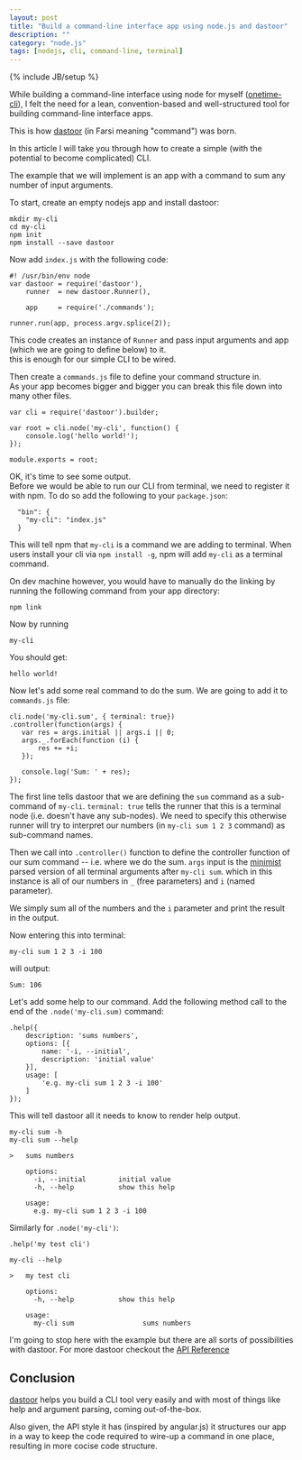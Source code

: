 ```yaml
---
layout: post
title: "Build a command-line interface app using node.js and dastoor"
description: ""
category: "node.js"
tags: [nodejs, cli, command-line, terminal]
---
```

{% include JB/setup %}

While building a command-line interface using node for myself ([onetime-cli](https://github.com/mvalipour/onetime-cli)),
I felt the need for a lean, convention-based and well-structured tool for building command-line interface apps.

This is how [dastoor](https://github.com/mvalipour/dastoor) (in Farsi  meaning "command") was born.

In this article I will take you through how to create a simple (with the potential to become complicated) CLI.

<!--more-->

The example that we will implement is an app with a command to sum any number of input arguments.

To start, create an empty nodejs app and install dastoor:

```language-bash
mkdir my-cli
cd my-cli
npm init
npm install --save dastoor
```

Now add `index.js` with the following code:

```language-javascript
#! /usr/bin/env node
var dastoor = require('dastoor'),
    runner  = new dastoor.Runner(),

    app     = require('./commands');

runner.run(app, process.argv.splice(2));
```

This code creates an instance of `Runner` and pass input arguments and app (which we are going to define below) to it.  
this is enough for our simple CLI to be wired.

Then create a `commands.js` file to define your command structure in.  
As your app becomes bigger and bigger you can break this file down into many other files.

```language-javascript
var cli = require('dastoor').builder;

var root = cli.node('my-cli', function() {
    console.log('hello world!');
});

module.exports = root;
```

OK, it's time to see some output.  
Before we would be able to run our CLI from terminal, we need to register it with npm. To do so add the following to your `package.json`:

```language-javascript
  "bin": {
    "my-cli": "index.js"
  }
```

This will tell npm that `my-cli` is a command we are adding to terminal. When users install your cli via `npm install -g`,
npm will add `my-cli` as a terminal command.

On dev machine however, you would have to manually do the linking by running the following command from your app directory:

```language-bash
npm link
```

Now by running

```language-bash
my-cli
```

You should get:

```language-bash
hello world!
```

Now let's add some real command to do the sum. We are going to add it to `commands.js` file:

```language-javascript
cli.node('my-cli.sum', { terminal: true})
.controller(function(args) {
   var res = args.initial || args.i || 0;
   args._.forEach(function (i) {
       res += +i;
   });

   console.log('Sum: ' + res);
});
```

The first line tells dastoor that we are defining the `sum` command as a sub-command of `my-cli`.
`terminal: true` tells the runner that this is a terminal node (i.e. doesn't have any sub-nodes).
We need to specify this otherwise runner will try to interpret our numbers (in `my-cli sum 1 2 3` command) as sub-command names.

Then we call into `.controller()` function to define the controller function of our sum command -- i.e. where we do the sum.
`args` input is the [minimist](https://github.com/substack/minimist) parsed version of all terminal arguments after `my-cli sum`.
which in this instance is all of our numbers in `_` (free parameters) and `i` (named parameter).

We simply sum all of the numbers and the `i` parameter and print the result in the output.

Now entering this into terminal:

```language-bash
my-cli sum 1 2 3 -i 100
```

will output:

```language-bash
Sum: 106
```

Let's add some help to our command. Add the following method call to the end of the `.node('my-cli.sum)` command:

```language-javascript
.help({
    description: 'sums numbers',
    options: [{
        name: '-i, --initial',
        description: 'initial value'
    }],
    usage: [
        'e.g. my-cli sum 1 2 3 -i 100'
    ]
});
```

This will tell dastoor all it needs to know to render help output.

```language-bash
my-cli sum -h
my-cli sum --help
```

```language-bash
>   sums numbers

    options:
      -i, --initial        initial value
      -h, --help           show this help

    usage:
      e.g. my-cli sum 1 2 3 -i 100
```

Similarly for `.node('my-cli')`:

```language-javascript
.help('my test cli')
```

```language-bash
my-cli --help
```

```language-bash
>   my test cli

    options:
      -h, --help           show this help

    usage:
      my-cli sum                 sums numbers
```

I'm going to stop here with the example but there are all sorts of possibilities with dastoor.
For more dastoor checkout the [API Reference](https://github.com/mvalipour/dastoor/wiki/API-Reference)

## Conclusion

[dastoor](https://github.com/mvalipour/dastoor) helps you build a CLI tool very easily
and with most of things like help and argument parsing, coming out-of-the-box.

Also given, the API style it has (inspired by angular.js) it structures our app
in a way to keep the code required to wire-up a command in one place, resulting in
more cocise code structure.
